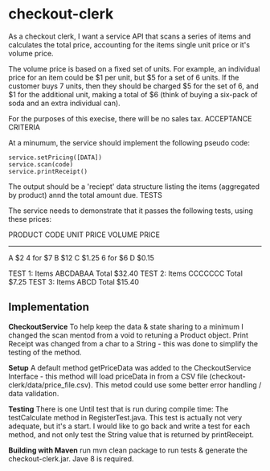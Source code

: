 # checkout-clerk
As a checkout clerk, I want a service API that scans a series of items and calculates the total price, accounting for the items single unit price or it's volume price.

The volume price is based on a fixed set of units. For example, an individual price for an item could be $1 per unit, but $5 for a set of 6 units. If the customer buys 7 units, then they should be charged $5 for the set of 6, and $1 for the additional unit, making a total of $6 (think of buying a six-pack of soda and an extra individual can).

For the purposes of this execise, there will be no sales tax.
ACCEPTANCE CRITERIA

 At a minumum, the service should implement the following pseudo code:

    service.setPricing([DATA])
    service.scan(code)
    service.printReceipt()

The output should be a 'reciept' data structure listing the items (aggregated by product) annd the total amount due.
TESTS

The service needs to demonstrate that it passes the following tests, using these prices:

PRODUCT CODE    UNIT PRICE    VOLUME PRICE
------------    ----------    ------------
A               $2            4 for $7
B               $12
C               $1.25         6 for $6
D               $0.15
  

TEST 1: Items ABCDABAA Total $32.40
TEST 2: Items CCCCCCC Total $7.25
TEST 3: Items ABCD Total $15.40

## Implementation

__CheckoutService__
To help keep the data & state sharing to a minimum I changed the scan mentod from a void to retuning a Product object. Print Receipt was changed from a char to a String - this was done to simplify the testing of the method.

__Setup__ A default method getPriceData was added to the CheckoutService Interface - this method will load priceData in from a CSV file (checkout-clerk/data/price_file.csv). This metod could use some better error handling / data validation.

__Testing__ There is one Until test that is run during compile time: The testCalculate method in RegisterTest.java. This test is actually not very adequate, but it's a start. I would like to go back and write a test for each method, and not only test the String value that is returned by printReceipt.

__Building with Maven__ run mvn clean package to run tests & generate the checkout-clerk.jar. Jave 8 is required.
